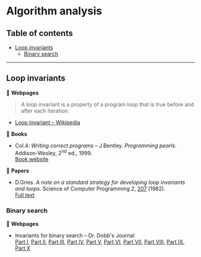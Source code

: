 # Algorithm analysis

## Table of contents

* [Loop invariants](#loop-invariants)
	* [Binary search](#binary-search)

---

## Loop invariants

:link: **Webpages**

> A loop invariant is a property of a program loop that is true before and after each iteration.

* [Loop invariant &ndash; Wikipedia](https://en.wikipedia.org/wiki/Loop_invariant)

:book: **Books**

* Col.4: *Writing correct programs* &ndash; J.Bentley. *Programming pearls*. Addison-Wesley, 2<sup>nd</sup> ed., 1999.\
[Book website](https://www.oreilly.com/library/view/programming-pearls-second/9780134498058/)

:page_facing_up: **Papers**

* D.Gries. *A note on a standard strategy for developing loop invariants and loops*. Science of Computer Programming *2*, [207](https://dx.doi.org/10.1016/0167-6423(83)90015-1) (1982).\
[Full text](https://core.ac.uk/download/pdf/82596333.pdf)

### Binary search

:link: **Webpages**

* Invariants for binary search &ndash; Dr. Dobb's Journal\
[Part I](http://www.drdobbs.com/cpp/invariants-for-binary-search-part-1-a-si/240169169),
[Part II](http://www.drdobbs.com/cpp/invariants-for-binary-search-part-2-refi/240169199),
[Part III](http://www.drdobbs.com/cpp/invariants-for-binary-search-part-3-impr/240169239),
[Part IV](http://www.drdobbs.com/cpp/invariants-for-binary-search-part-4-usin/240169267),
[Part V](http://www.drdobbs.com/cpp/abstractions-for-binary-search-part-5-ge/240169289),
[Part VI](http://www.drdobbs.com/cpp/abstractions-for-binary-search-part-6-ho/240169326),
[Part VII](http://www.drdobbs.com/cpp/abstractions-for-binary-search-part-7-ch/240169367),
[Part VIII](http://www.drdobbs.com/cpp/abstractions-for-binary-search-part-8-wh/240169392),
[Part IX](http://www.drdobbs.com/cpp/abstractions-for-binary-search-part-9-wh/240169416),
[Part X](http://www.drdobbs.com/cpp/abstractions-for-binary-search-part-10-p/240169437)
